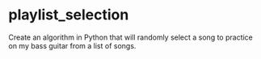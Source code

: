 # playlist_selection
Create an algorithm in Python that will randomly select a song to practice on my bass guitar from a list of songs.
